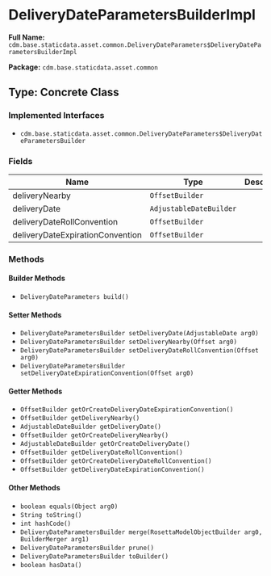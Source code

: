 # DeliveryDateParametersBuilderImpl

**Full Name:** `cdm.base.staticdata.asset.common.DeliveryDateParameters$DeliveryDateParametersBuilderImpl`

**Package:** `cdm.base.staticdata.asset.common`

## Type: Concrete Class

### Implemented Interfaces

- `cdm.base.staticdata.asset.common.DeliveryDateParameters$DeliveryDateParametersBuilder`

### Fields

| Name | Type | Description |
|------|------|-------------|
| deliveryNearby | `OffsetBuilder` |  |
| deliveryDate | `AdjustableDateBuilder` |  |
| deliveryDateRollConvention | `OffsetBuilder` |  |
| deliveryDateExpirationConvention | `OffsetBuilder` |  |

### Methods

#### Builder Methods

- `DeliveryDateParameters build()`

#### Setter Methods

- `DeliveryDateParametersBuilder setDeliveryDate(AdjustableDate arg0)`
- `DeliveryDateParametersBuilder setDeliveryNearby(Offset arg0)`
- `DeliveryDateParametersBuilder setDeliveryDateRollConvention(Offset arg0)`
- `DeliveryDateParametersBuilder setDeliveryDateExpirationConvention(Offset arg0)`

#### Getter Methods

- `OffsetBuilder getOrCreateDeliveryDateExpirationConvention()`
- `OffsetBuilder getDeliveryNearby()`
- `AdjustableDateBuilder getDeliveryDate()`
- `OffsetBuilder getOrCreateDeliveryNearby()`
- `AdjustableDateBuilder getOrCreateDeliveryDate()`
- `OffsetBuilder getDeliveryDateRollConvention()`
- `OffsetBuilder getOrCreateDeliveryDateRollConvention()`
- `OffsetBuilder getDeliveryDateExpirationConvention()`

#### Other Methods

- `boolean equals(Object arg0)`
- `String toString()`
- `int hashCode()`
- `DeliveryDateParametersBuilder merge(RosettaModelObjectBuilder arg0, BuilderMerger arg1)`
- `DeliveryDateParametersBuilder prune()`
- `DeliveryDateParametersBuilder toBuilder()`
- `boolean hasData()`

